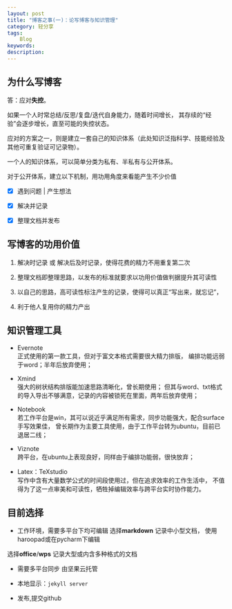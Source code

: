 ```yaml
---
layout: post
title: "博客之事(一)：论写博客与知识管理"
category: 轻分享
tags:
    Blog
keywords: 
description: 
---
```


## 为什么写博客

答：应对**失控**。

如果一个人时常总结/反思/复盘/迭代自身能力，随着时间增长，
其存续的“经验”会逐步增长，直至可能的失控状态。

应对的方案之一，则是建立一套自己的知识体系（此处知识泛指科学、技能经验及其他可重复验证可记录物）。

一个人的知识体系，可以简单分类为私有、半私有与公开体系。

对于公开体系，建立以下机制，用功用角度来看能产生不少价值

- [x] 遇到问题 | 产生想法
- [x] 解决并记录
- [x] 整理文档并发布


## 写博客的功用价值

1. 解决时记录 或 解决后及时记录，使得花费的精力不用重复第二次

2. 整理文档即整理思路，以发布的标准就要求以功用价值做判据提升其可读性

3. 以自己的思路，高可读性标注产生的记录，使得可以真正“写出来，就忘记”，

4. 利于他人复用你的精力产出



## 知识管理工具
* Evernote  
正式使用的第一款工具，但对于富文本格式需要很大精力排版，
编排功能远弱于word；半年后放弃使用；

* Xmind  
强大的树状结构排版能加速思路清晰化，曾长期使用；
但其与word、txt格式的导入导出不够满意，记录的内容被锁死在里面，两年后放弃使用；

* Notebook  
若工作平台是win，其可以说近乎满足所有需求，同步功能强大，配合surface手写效果佳，
曾长期作为主要工具使用，由于工作平台转为ubuntu，目前已退居二线；

* Viznote  
跨平台，在ubuntu上表现良好，同样由于编排功能弱，很快放弃；

* Latex：TeXstudio  
写作中含有大量数学公式的时间段使用过，但在追求效率的工作生活中，
不值得为了这一点审美和可读性，牺牲掉编辑效率与跨平台实时协作能力。

## 目前选择

* 工作环境，需要多平台下均可编辑
选择**markdown** 记录中小型文档， 使用haroopad或在pycharm下编辑

选择**office**/**wps** 记录大型或内含多种格式的文档

* 需要多平台同步
由坚果云托管

* 本地显示：`jekyll server`

* 发布,提交github




